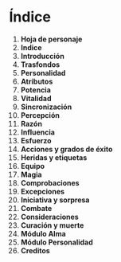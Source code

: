
Índice
======

1. **Hoja de personaje**
1. **Indice**
1. **Introducción**
1. **Trasfondos**
1. **Personalidad**
1. **Atributos**
1. **Potencia**
1. **Vitalidad**
1. **Sincronización**
1. **Percepción**
1. **Razón**
1. **Influencia**
1. **Esfuerzo**
1. **Acciones y grados de éxito**
1. **Heridas y etiquetas**
1. **Equipo**
1. **Magia**
1. **Comprobaciones**
1. **Excepciones**
1. **Iniciativa y sorpresa**
1. **Combate**
1. **Consideraciones**
1. **Curación y muerte**
1. **Módulo Alma**
1. **Módulo Personalidad**
1. **Creditos**

